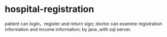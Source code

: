 # hospital-registration
patient can login，register and return sign; doctor can examine registration information and income information; by java ,with sql server.
